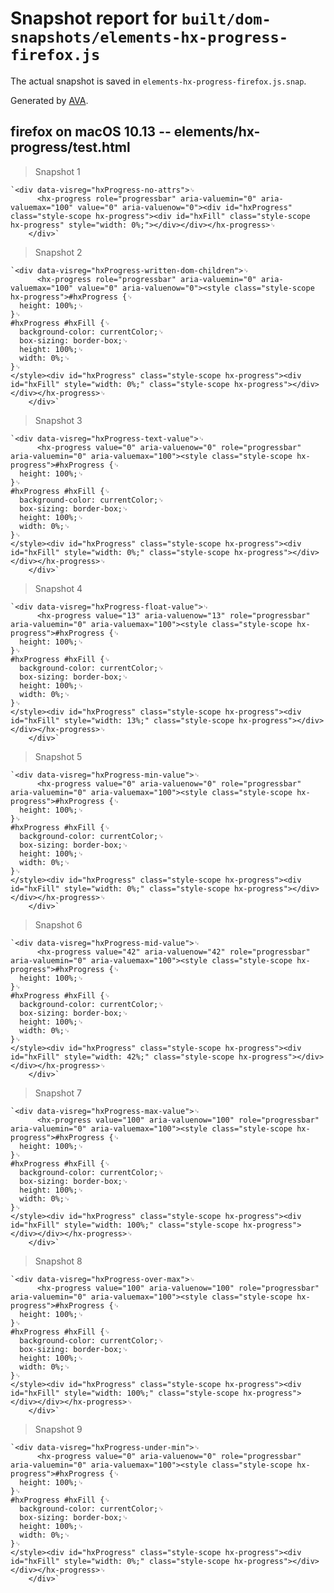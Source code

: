 # Snapshot report for `built/dom-snapshots/elements-hx-progress-firefox.js`

The actual snapshot is saved in `elements-hx-progress-firefox.js.snap`.

Generated by [AVA](https://ava.li).

## firefox on macOS 10.13 -- elements/hx-progress/test.html

> Snapshot 1

    `<div data-visreg="hxProgress-no-attrs">␊
          <hx-progress role="progressbar" aria-valuemin="0" aria-valuemax="100" value="0" aria-valuenow="0"><div id="hxProgress" class="style-scope hx-progress"><div id="hxFill" class="style-scope hx-progress" style="width: 0%;"></div></div></hx-progress>␊
        </div>`

> Snapshot 2

    `<div data-visreg="hxProgress-written-dom-children">␊
          <hx-progress role="progressbar" aria-valuemin="0" aria-valuemax="100" value="0" aria-valuenow="0"><style class="style-scope hx-progress">#hxProgress {␊
      height: 100%;␊
    }␊
    #hxProgress #hxFill {␊
      background-color: currentColor;␊
      box-sizing: border-box;␊
      height: 100%;␊
      width: 0%;␊
    }␊
    </style><div id="hxProgress" class="style-scope hx-progress"><div id="hxFill" style="width: 0%;" class="style-scope hx-progress"></div></div></hx-progress>␊
        </div>`

> Snapshot 3

    `<div data-visreg="hxProgress-text-value">␊
          <hx-progress value="0" aria-valuenow="0" role="progressbar" aria-valuemin="0" aria-valuemax="100"><style class="style-scope hx-progress">#hxProgress {␊
      height: 100%;␊
    }␊
    #hxProgress #hxFill {␊
      background-color: currentColor;␊
      box-sizing: border-box;␊
      height: 100%;␊
      width: 0%;␊
    }␊
    </style><div id="hxProgress" class="style-scope hx-progress"><div id="hxFill" style="width: 0%;" class="style-scope hx-progress"></div></div></hx-progress>␊
        </div>`

> Snapshot 4

    `<div data-visreg="hxProgress-float-value">␊
          <hx-progress value="13" aria-valuenow="13" role="progressbar" aria-valuemin="0" aria-valuemax="100"><style class="style-scope hx-progress">#hxProgress {␊
      height: 100%;␊
    }␊
    #hxProgress #hxFill {␊
      background-color: currentColor;␊
      box-sizing: border-box;␊
      height: 100%;␊
      width: 0%;␊
    }␊
    </style><div id="hxProgress" class="style-scope hx-progress"><div id="hxFill" style="width: 13%;" class="style-scope hx-progress"></div></div></hx-progress>␊
        </div>`

> Snapshot 5

    `<div data-visreg="hxProgress-min-value">␊
          <hx-progress value="0" aria-valuenow="0" role="progressbar" aria-valuemin="0" aria-valuemax="100"><style class="style-scope hx-progress">#hxProgress {␊
      height: 100%;␊
    }␊
    #hxProgress #hxFill {␊
      background-color: currentColor;␊
      box-sizing: border-box;␊
      height: 100%;␊
      width: 0%;␊
    }␊
    </style><div id="hxProgress" class="style-scope hx-progress"><div id="hxFill" style="width: 0%;" class="style-scope hx-progress"></div></div></hx-progress>␊
        </div>`

> Snapshot 6

    `<div data-visreg="hxProgress-mid-value">␊
          <hx-progress value="42" aria-valuenow="42" role="progressbar" aria-valuemin="0" aria-valuemax="100"><style class="style-scope hx-progress">#hxProgress {␊
      height: 100%;␊
    }␊
    #hxProgress #hxFill {␊
      background-color: currentColor;␊
      box-sizing: border-box;␊
      height: 100%;␊
      width: 0%;␊
    }␊
    </style><div id="hxProgress" class="style-scope hx-progress"><div id="hxFill" style="width: 42%;" class="style-scope hx-progress"></div></div></hx-progress>␊
        </div>`

> Snapshot 7

    `<div data-visreg="hxProgress-max-value">␊
          <hx-progress value="100" aria-valuenow="100" role="progressbar" aria-valuemin="0" aria-valuemax="100"><style class="style-scope hx-progress">#hxProgress {␊
      height: 100%;␊
    }␊
    #hxProgress #hxFill {␊
      background-color: currentColor;␊
      box-sizing: border-box;␊
      height: 100%;␊
      width: 0%;␊
    }␊
    </style><div id="hxProgress" class="style-scope hx-progress"><div id="hxFill" style="width: 100%;" class="style-scope hx-progress"></div></div></hx-progress>␊
        </div>`

> Snapshot 8

    `<div data-visreg="hxProgress-over-max">␊
          <hx-progress value="100" aria-valuenow="100" role="progressbar" aria-valuemin="0" aria-valuemax="100"><style class="style-scope hx-progress">#hxProgress {␊
      height: 100%;␊
    }␊
    #hxProgress #hxFill {␊
      background-color: currentColor;␊
      box-sizing: border-box;␊
      height: 100%;␊
      width: 0%;␊
    }␊
    </style><div id="hxProgress" class="style-scope hx-progress"><div id="hxFill" style="width: 100%;" class="style-scope hx-progress"></div></div></hx-progress>␊
        </div>`

> Snapshot 9

    `<div data-visreg="hxProgress-under-min">␊
          <hx-progress value="0" aria-valuenow="0" role="progressbar" aria-valuemin="0" aria-valuemax="100"><style class="style-scope hx-progress">#hxProgress {␊
      height: 100%;␊
    }␊
    #hxProgress #hxFill {␊
      background-color: currentColor;␊
      box-sizing: border-box;␊
      height: 100%;␊
      width: 0%;␊
    }␊
    </style><div id="hxProgress" class="style-scope hx-progress"><div id="hxFill" style="width: 0%;" class="style-scope hx-progress"></div></div></hx-progress>␊
        </div>`
